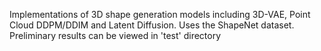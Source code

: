 Implementations of 3D shape generation models including 3D-VAE, Point Cloud DDPM/DDIM and Latent Diffusion. Uses the ShapeNet dataset. Preliminary results can be viewed in 'test' directory
